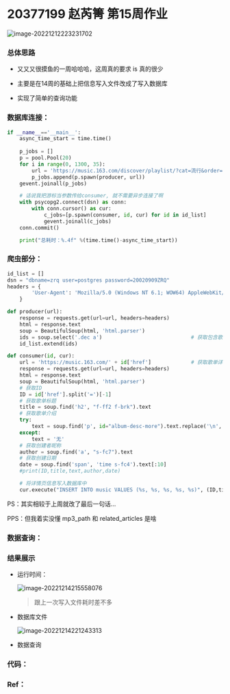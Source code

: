 # 20377199 赵芮箐 第15周作业

![image-20221212223231702](C:\Users\DELL\AppData\Roaming\Typora\typora-user-images\image-20221212223231702.png)

### 总体思路

- 又又又很摸鱼的一周哈哈哈，这周真的要求 is 真的很少

- 主要是在14周的基础上把信息写入文件改成了写入数据库

- 实现了简单的查询功能

### 数据库连接：

```python
if __name__=='__main__':
    async_time_start = time.time()
    
    p_jobs = []
    p = pool.Pool(20)
    for i in range(0, 1300, 35):
        url = 'https://music.163.com/discover/playlist/?cat=流行&order=hot&limit=35&offset=' + str(i)
        p_jobs.append(p.spawn(producer, url))
    gevent.joinall(p_jobs)

    # 话说我把游标当参数传给consumer, 就不需要异步连接了啊
    with psycopg2.connect(dsn) as conn:
        with conn.cursor() as cur:
            c_jobs=[p.spawn(consumer, id, cur) for id in id_list]
            gevent.joinall(c_jobs)
    conn.commit()

    print("总耗时：%.4f" %(time.time()-async_time_start))
```

### 爬虫部分：

```python
id_list = []
dsn = "dbname=zrq user=postgres password=20020909ZRQ"
headers = {  
        'User-Agent': 'Mozilla/5.0 (Windows NT 6.1; WOW64) AppleWebKit/537.36 (KHTML, like Gecko) Chrome/63.0.3239.132 Safari/537.36'  
    }

def producer(url):
    response = requests.get(url=url, headers=headers)  
    html = response.text 
    soup = BeautifulSoup(html, 'html.parser')   
    ids = soup.select('.dec a')                             # 获取包含歌单详情页网址的标签
    id_list.extend(ids)

def consumer(id, cur):
    url = 'https://music.163.com/' + id['href']             # 获取歌单详情页地址
    response = requests.get(url=url, headers=headers)
    html = response.text
    soup = BeautifulSoup(html, 'html.parser')
    # 获取ID
    ID = id['href'].split('=')[-1]
    # 获取歌单标题
    title = soup.find('h2', "f-ff2 f-brk").text
    # 获取歌单介绍
    try:
        text = soup.find('p', id="album-desc-more").text.replace('\n', '')
    except: 
        text = '无'
    # 获取创建者昵称
    author = soup.find('a', "s-fc7").text
    # 获取创建日期
    date = soup.find('span', 'time s-fc4').text[:10]
    #print(ID,title,text,author,date)

    # 将详情页信息写入数据库中
    cur.execute("INSERT INTO music VALUES (%s, %s, %s, %s, %s)", (ID,title,text,author,date))
```

PS：其实相较于上周就改了最后一句话...

PPS：但我着实没懂 mp3_path 和 related_articles 是啥

### 数据查询：



### 结果展示

- 运行时间：

  ![image-20221214215558076](C:\Users\DELL\AppData\Roaming\Typora\typora-user-images\image-20221214215558076.png)

  > 跟上一次写入文件耗时差不多

- 数据库文件

  ![image-20221214221243313](C:\Users\DELL\AppData\Roaming\Typora\typora-user-images\image-20221214221243313.png)

- 数据查询

  

### 代码：



### Ref：



